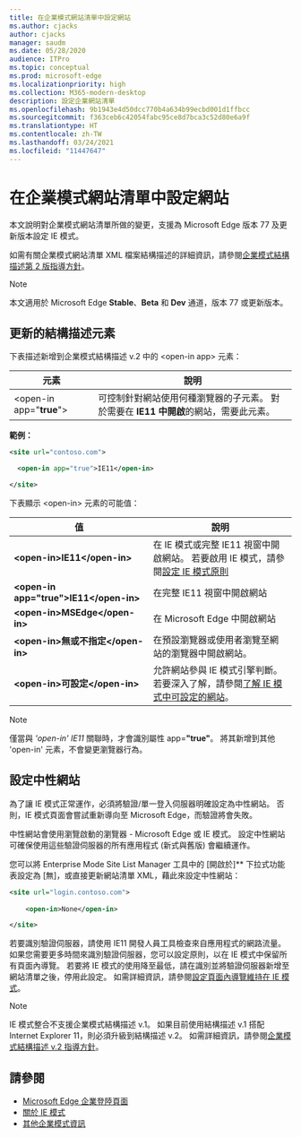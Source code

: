 ```yaml
---
title: 在企業模式網站清單中設定網站
ms.author: cjacks
author: cjacks
manager: saudm
ms.date: 05/28/2020
audience: ITPro
ms.topic: conceptual
ms.prod: microsoft-edge
ms.localizationpriority: high
ms.collection: M365-modern-desktop
description: 設定企業網站清單
ms.openlocfilehash: 9b1943e4d50dcc770b4a634b99ecbd001d1ffbcc
ms.sourcegitcommit: f363ceb6c42054fabc95ce8d7bca3c52d80e6a9f
ms.translationtype: HT
ms.contentlocale: zh-TW
ms.lasthandoff: 03/24/2021
ms.locfileid: "11447647"
---
```

# <a name="configure-sites-on-the-enterprise-mode-site-list"></a>在企業模式網站清單中設定網站

本文說明對企業模式網站清單所做的變更，支援為 Microsoft Edge 版本 77 及更新版本設定 IE 模式。

如需有關企業模式網站清單 XML 檔案結構描述的詳細資訊，請參閱[企業模式結構描述第 2 版指導方針](/internet-explorer/ie11-deploy-guide/enterprise-mode-schema-version-2-guidance)。

> [!NOTE]
> 本文適用於 Microsoft Edge **Stable**、**Beta** 和 **Dev** 通道，版本 77 或更新版本。

## <a name="updated-schema-elements"></a>更新的結構描述元素

下表描述新增到企業模式結構描述 v.2 中的 \<open-in app\> 元素：

| **元素** | **說明** |
| --- | --- |
| \<open-in app="**true**"\> | 可控制針對網站使用何種瀏覽器的子元素。 對於需要在 **IE11 中開啟**的網站，需要此元素。|

**範例：**

``` xml
<site url="contoso.com">

  <open-in app="true">IE11</open-in>

</site>
```

下表顯示 \<open-in\> 元素的可能值：

| **值** | **說明** |
| --- | --- |
| **\<open-in\>IE11\</open-in\>** | 在 IE 模式或完整 IE11 視窗中開啟網站。 若要啟用 IE 模式，請參閱[設定 IE 模式原則](./edge-ie-mode-policies.md)|
| **\<open-in app="**true**"\>IE11\</open-in\>** | 在完整 IE11 視窗中開啟網站 |
| **\<open-in\>MSEdge\</open-in\>** | 在 Microsoft Edge 中開啟網站 |
| **\<open-in\>無或不指定\</open-in\>** | 在預設瀏覽器或使用者瀏覽至網站的瀏覽器中開啟網站。 |
|**\<open-in\>可設定\</open-in\>** | 允許網站參與 IE 模式引擎判斷。 若要深入了解，請參閱[了解 IE 模式中可設定的網站](edge-learnmore-configurable-sites-ie-mode.md)。  |

>[!NOTE]
> 僅當與 _'open-in' IE11_ 關聯時，才會識別屬性 app=**"true"**。 將其新增到其他 'open-in' 元素，不會變更瀏覽器行為。   

## <a name="configure-neutral-sites"></a>設定中性網站

為了讓 IE 模式正常運作，必須將驗證/單一登入伺服器明確設定為中性網站。 否則，IE 模式頁面會嘗試重新導向至 Microsoft Edge，而驗證將會失敗。

中性網站會使用瀏覽啟動的瀏覽器 - Microsoft Edge 或 IE 模式。 設定中性網站可確保使用這些驗證伺服器的所有應用程式 (新式與舊版) 會繼續運作。

您可以將 Enterprise Mode Site List Manager 工具中的 [開啟於]** 下拉式功能表設定為 [無]，或直接更新網站清單 XML，藉此來設定中性網站：

``` xml
<site url="login.contoso.com">
   
    <open-in>None</open-in>

</site>
```

若要識別驗證伺服器，請使用 IE11 開發人員工具檢查來自應用程式的網路流量。 如果您需要更多時間來識別驗證伺服器，您可以設定原則，以在 IE 模式中保留所有頁面內導覽。 若要將 IE 模式的使用降至最低，請在識別並將驗證伺服器新增至網站清單之後，停用此設定。 如需詳細資訊，請參閱[設定頁面內導覽維持在 IE 模式](./microsoft-edge-policies.md#internetexplorerintegrationsiteredirect)。

>[!NOTE]
   >IE 模式整合不支援企業模式結構描述 v.1。 如果目前使用結構描述 v.1 搭配 Internet Explorer 11，則必須升級到結構描述 v.2。 如需詳細資訊，請參閱[企業模式結構描述 v.2 指導方針](/internet-explorer/ie11-deploy-guide/enterprise-mode-schema-version-2-guidance)。

## <a name="see-also"></a>請參閱

- [Microsoft Edge 企業登陸頁面](https://aka.ms/EdgeEnterprise)
- [關於 IE 模式](./edge-ie-mode.md)
- [其他企業模式資訊](/internet-explorer/ie11-deploy-guide/enterprise-mode-overview-for-ie11)